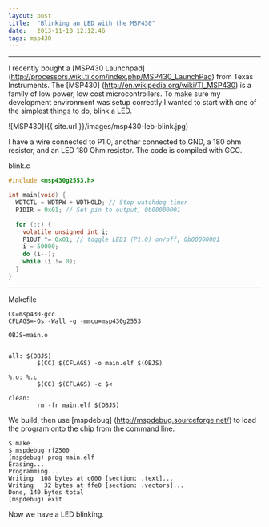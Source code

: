 ```yaml
---
layout: post
title:  "Blinking an LED with the MSP430"
date:   2013-11-10 12:12:46
tags: msp430
---
```


---
I recently bought a [MSP430 Launchpad] (http://processors.wiki.ti.com/index.php/MSP430_LaunchPad) from Texas Instruments. The [MSP430] (http://en.wikipedia.org/wiki/TI_MSP430) is a family of low power, low cost microcontrollers. To make sure my development environment was setup correctly I wanted to start with one of the simplest things to do, blink a LED.


![MSP430]({{ site.url }}/images/msp430-leb-blink.jpg)

I have a wire connected to P1.0, another connected to GND, a 180 ohm resistor, and an LED 180 Ohm resistor. The code is compiled with GCC.


blink.c

``` c
#include <msp430g2553.h>

int main(void) {
  WDTCTL = WDTPW + WDTHOLD; // Stop watchdog timer
  P1DIR = 0x01; // Set pin to output, 0b00000001

  for (;;) {
    volatile unsigned int i;
    P1OUT ^= 0x01; // toggle LED1 (P1.0) on/off, 0b00000001
    i = 50000;
    do (i--);
    while (i != 0);
  }
}
```


---

Makefile

```
CC=msp430-gcc
CFLAGS=-Os -Wall -g -mmcu=msp430g2553

OBJS=main.o


all: $(OBJS)
        $(CC) $(CFLAGS) -o main.elf $(OBJS)

%.o: %.c
        $(CC) $(CFLAGS) -c $<

clean:
        rm -fr main.elf $(OBJS)
```

We build, then use [mspdebug] (http://mspdebug.sourceforge.net/) to load the program onto the chip from the command line.

```
$ make
$ mspdebug rf2500
(mspdebug) prog main.elf
Erasing...
Programming...
Writing  108 bytes at c000 [section: .text]...
Writing   32 bytes at ffe0 [section: .vectors]...
Done, 140 bytes total
(mspdebug) exit
```

Now we have a LED blinking.
